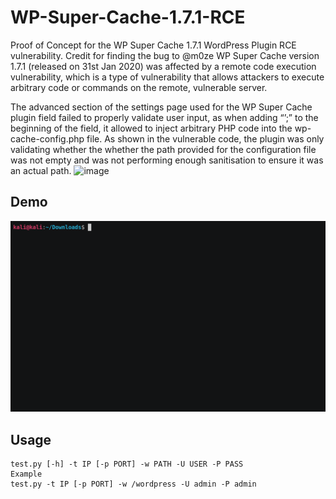 # WP-Super-Cache-1.7.1-RCE
Proof of Concept for the WP Super Cache 1.7.1 WordPress Plugin RCE vulnerability. Credit for finding the bug to @m0ze
WP Super Cache version 1.7.1 (released on 31st Jan 2020) was affected by a remote code execution vulnerability, which is a type of vulnerability that allows attackers to execute arbitrary code or commands on the remote, vulnerable server. 

The advanced section of the settings page used for the WP Super Cache plugin field failed to properly validate user input, as when adding “’;” to the beginning of the field, it allowed to inject arbitrary PHP code into the wp-cache-config.php file.
As shown in the vulnerable code, the plugin was only validating whether the whether the path provided for the configuration file was not empty and was not performing enough sanitisation to ensure it was an actual path.
![image](https://user-images.githubusercontent.com/64129118/130385245-bb405ecf-2e8b-4682-be11-b2c4c5582b5b.png)
## Demo
![alt text](https://github.com/Stef-Lan/WP-Super-Cache-1.7.1-RCE/blob/main/exploit.gif?raw=true)
## Usage
```
test.py [-h] -t IP [-p PORT] -w PATH -U USER -P PASS
Example
test.py -t IP [-p PORT] -w /wordpress -U admin -P admin
```
